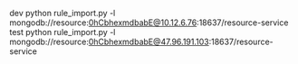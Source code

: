 dev python rule_import.py -l mongodb://resource:0hCbhexmdbabE@10.12.6.76:18637/resource-service
test python rule_import.py -l mongodb://resource:0hCbhexmdbabE@47.96.191.103:18637/resource-service